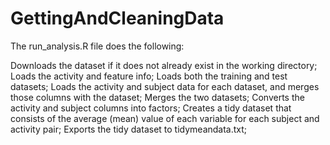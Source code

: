 # GettingAndCleaningData

The run_analysis.R file does the following:

Downloads the dataset if it does not already exist in the working directory;
Loads the activity and feature info;
Loads both the training and test datasets;
Loads the activity and subject data for each dataset, and merges those columns with the dataset;
Merges the two datasets;
Converts the activity and subject columns into factors;
Creates a tidy dataset that consists of the average (mean) value of each variable for each subject and activity pair;
Exports the tidy dataset to tidymeandata.txt;
